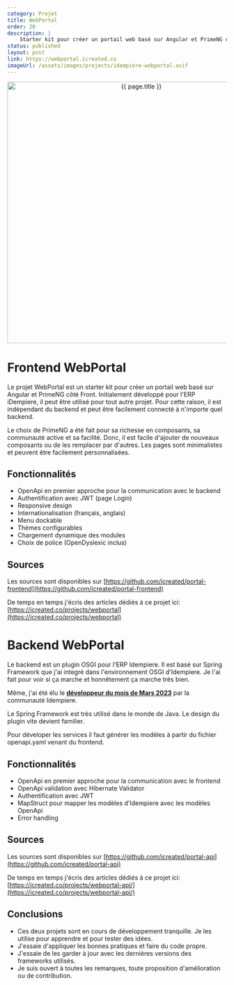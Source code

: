 ```yaml
---
category: Projet
title: WebPortal
order: 20
description: |
    Starter kit pour créer un portail web basé sur Angular et PrimeNG côté Front. Initialement développé pour l'ERP iDempiere, il peut être utilisé pour tout autre projet. Il est indépendant du backend et peut être facilement connecté à n'importe quel backend.
status: published
layout: post
link: https://webportal.icreated.co
imageUrl: /assets/images/projects/idempiere-webportal.avif
---
```


<p align="center">
<img src="{{ page.imageUrl }}" alt="{{ page.title }}" style="width: 600px;">
</p>

# Frontend WebPortal

Le projet WebPortal est un starter kit pour créer un portail web basé sur Angular et PrimeNG côté Front. Initialement développé pour l'ERP iDempiere, il peut être utilisé pour tout autre projet. Pour cette raison, il est indépendant du backend et peut être facilement connecté à n'importe quel backend.

Le choix de PrimeNG a été fait pour sa richesse en composants, sa communauté active et sa facilité. Donc, il est facile d'ajouter de nouveaux composants ou de les remplacer par d'autres.
Les pages sont minimalistes et peuvent être facilement personnalisées.

## Fonctionnalités
* OpenApi en premier approche pour la communication avec le backend
* Authentification avec JWT (page Login)
* Responsive design
* Internationalisation (français, anglais)
* Menu dockable
* Thèmes configurables
* Chargement dynamique des modules
* Choix de police (OpenDyslexic inclus)

## Sources
Les sources sont disponibles sur [https://github.com/icreated/portal-frontend](https://github.com/icreated/portal-frontend)

De temps en temps j'écris des articles dédiés à ce projet ici: [https://icreated.co/projects/webportal](https://icreated.co/projects/webportal)


# Backend WebPortal
Le backend est un plugin OSGI pour l'ERP Idempiere. Il est basé sur Spring Framework que j'ai integré dans l'environnement OSGI d'Idempiere.
Je l'ai fait pour voir si ça marche et honnêtement ça marche très bien. 

Même, j'ai été élu le [**développeur du mois de Mars 2023**](https://www.idempiere.org/2023/04/27/idempiere-hero-of-the-month-march-2023/) par la communauté Idempiere.

Le Spring Framework est très utilisé dans le monde de Java. Le design du plugin vite devient familier.

Pour déveloper les services il faut générer les modèles à partir du fichier openapi.yaml venant du frontend.

## Fonctionnalités
* OpenApi en premier approche pour la communication avec le frontend
* OpenApi validation avec Hibernate Validator
* Authentification avec JWT
* MapStruct pour mapper les modèles d'Idempiere avec les modèles OpenApi
* Error handling

## Sources
Les sources sont disponibles sur [https://github.com/icreated/portal-api](https://github.com/icreated/portal-api)

De temps en temps j'écris des articles dédiés à ce projet ici: [https://icreated.co/projects/webportal-api/](https://icreated.co/projects/webportal-api/)

## Conclusions
* Ces deux projets sont en cours de développement tranquille. Je les utilise pour apprendre et pour tester des idées. 
* J'essaie d'appliquer les bonnes pratiques et faire du code propre.
* J'essaie de les garder à jour avec les dernières versions des frameworks utilisés.
* Je suis ouvert à toutes les remarques, toute proposition d'amélioration ou de contribution.